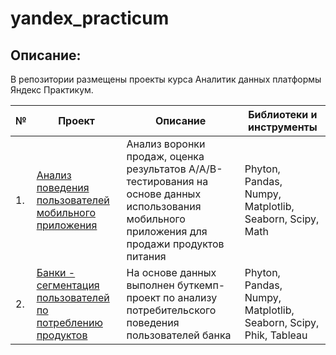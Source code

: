 # yandex_practicum

## Описание:
В репозитории размещены проекты курса Аналитик данных платформы Яндекс Практикум.

| №    | Проект                | Описание                                                     | Библиотеки и инструменты                                                         |
| ---- | ------------------------------------------------------------ | ------------------------------------------------------------ | ------------------------------------------------------------ |
| 1.   | [Анализ поведения пользователей мобильного приложения](https://github.com/inyaevadv/Practicum/blob/main/analysis_of_user_logs/analysis_of_user_logs.ipynb) | Анализ воронки продаж, оценка результатов A/A/B-тестирования на основе данных использования мобильного приложения для продажи продуктов питания | Phyton, Pandas, Numpy, Matplotlib, Seaborn, Scipy, Math       |
| 2.   | [Банки - сегментация пользователей по потреблению продуктов](https://github.com/inyaevadv/Practicum/blob/main/segmentation_of_bank_users/segmentation_of_bank_users.ipynb) | На основе данных выполнен буткемп-проект по анализу потребительского поведения пользователей банка | Phyton, Pandas, Numpy, Matplotlib, Seaborn, Scipy, Phik, Tableau |
